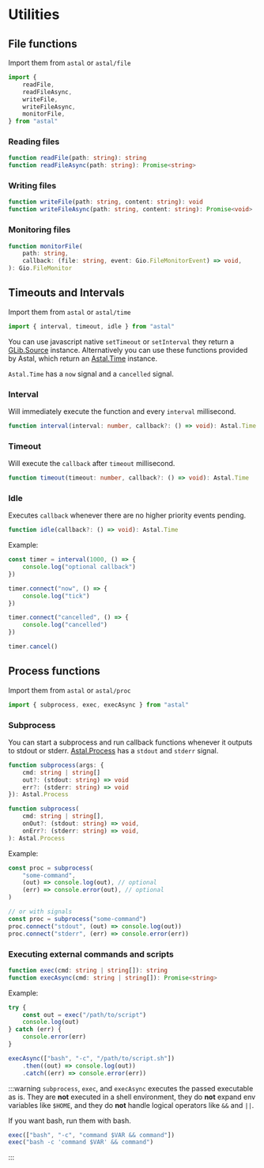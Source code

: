 # Utilities

## File functions

Import them from `astal` or `astal/file`

```js
import {
    readFile,
    readFileAsync,
    writeFile,
    writeFileAsync,
    monitorFile,
} from "astal"
```

### Reading files

```typescript
function readFile(path: string): string
function readFileAsync(path: string): Promise<string>
```

### Writing files

```typescript
function writeFile(path: string, content: string): void
function writeFileAsync(path: string, content: string): Promise<void>
```

### Monitoring files

```typescript
function monitorFile(
    path: string,
    callback: (file: string, event: Gio.FileMonitorEvent) => void,
): Gio.FileMonitor
```

## Timeouts and Intervals

Import them from `astal` or `astal/time`

```js
import { interval, timeout, idle } from "astal"
```

You can use javascript native `setTimeout` or `setInterval`
they return a [GLib.Source](https://docs.gtk.org/glib/struct.Source.html) instance.
Alternatively you can use these functions provided by Astal,
which return an [Astal.Time]() instance.

`Astal.Time` has a `now` signal and a `cancelled` signal.

### Interval

Will immediately execute the function and every `interval` millisecond.

```typescript
function interval(interval: number, callback?: () => void): Astal.Time
```

### Timeout

Will execute the `callback` after `timeout` millisecond.

```typescript
function timeout(timeout: number, callback?: () => void): Astal.Time
```

### Idle

Executes `callback` whenever there are no higher priority events pending.

```typescript
function idle(callback?: () => void): Astal.Time
```

Example:

```typescript
const timer = interval(1000, () => {
    console.log("optional callback")
})

timer.connect("now", () => {
    console.log("tick")
})

timer.connect("cancelled", () => {
    console.log("cancelled")
})

timer.cancel()
```

## Process functions

Import them from `astal` or `astal/proc`

```js
import { subprocess, exec, execAsync } from "astal"
```

### Subprocess

You can start a subprocess and run callback functions whenever it outputs to
stdout or stderr. [Astal.Process]() has a `stdout` and `stderr` signal.

```typescript
function subprocess(args: {
    cmd: string | string[]
    out?: (stdout: string) => void
    err?: (stderr: string) => void
}): Astal.Process

function subprocess(
    cmd: string | string[],
    onOut?: (stdout: string) => void,
    onErr?: (stderr: string) => void,
): Astal.Process
```

Example:

```typescript
const proc = subprocess(
    "some-command",
    (out) => console.log(out), // optional
    (err) => console.error(out), // optional
)

// or with signals
const proc = subprocess("some-command")
proc.connect("stdout", (out) => console.log(out))
proc.connect("stderr", (err) => console.error(err))
```

### Executing external commands and scripts

```typescript
function exec(cmd: string | string[]): string
function execAsync(cmd: string | string[]): Promise<string>
```

Example:

```typescript
try {
    const out = exec("/path/to/script")
    console.log(out)
} catch (err) {
    console.error(err)
}

execAsync(["bash", "-c", "/path/to/script.sh"])
    .then((out) => console.log(out))
    .catch((err) => console.error(err))
```

:::warning
`subprocess`, `exec`, and `execAsync` executes the passed executable as is.
They are **not** executed in a shell environment,
they do **not** expand env variables like `$HOME`,
and they do **not** handle logical operators like `&&` and `||`.

If you want bash, run them with bash.

```js
exec(["bash", "-c", "command $VAR && command"])
exec("bash -c 'command $VAR' && command")
```

:::
